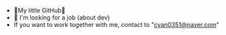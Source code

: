 - 💜My little GitHub💜
- 👀 I'm looking for a job (about dev)
- If you want to work together with me, contact to "cyan0351@naver.com"

